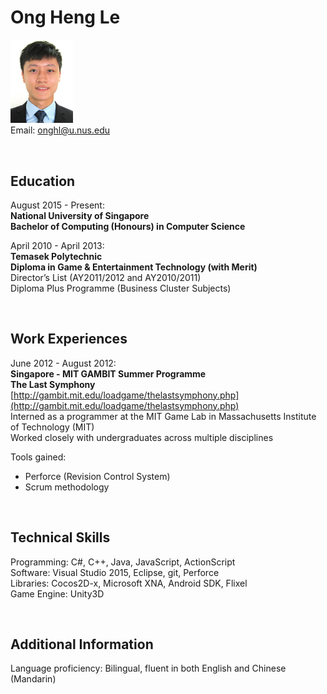 # Ong Heng Le

<img src="OngHengLe.png" width="100" /><br> 
Email: [onghl@u.nus.edu](onghl@u.nus.edu)

<br>

## Education

August 2015 - Present: <br>
**National University of Singapore** <br>
**Bachelor of Computing (Honours) in Computer Science** <br>

April 2010 - April 2013: <br>
**Temasek Polytechnic** <br>
**Diploma in Game & Entertainment Technology (with Merit)** <br>
Director’s List (AY2011/2012 and AY2010/2011) <br>
Diploma Plus Programme (Business Cluster Subjects) 

<br>

## Work Experiences

June 2012 - August 2012: <br>
**Singapore - MIT GAMBIT Summer Programme** <br>
**The Last Symphony** <br>
[http://gambit.mit.edu/loadgame/thelastsymphony.php](http://gambit.mit.edu/loadgame/thelastsymphony.php) <br>
Interned as a programmer at the MIT Game Lab in Massachusetts Institute of Technology (MIT) <br>
Worked closely with undergraduates across multiple disciplines <br>

Tools gained: <br>
* Perforce (Revision Control System)<br>
* Scrum methodology

<br>

## Technical Skills

Programming: C#, C++, Java, JavaScript, ActionScript <br>
Software: Visual Studio 2015, Eclipse, git, Perforce <br>
Libraries: Cocos2D-x, Microsoft XNA, Android SDK, Flixel <br>
Game Engine: Unity3D

<br>

## Additional Information

Language proficiency: Bilingual, fluent in both English and Chinese (Mandarin)

<br>
